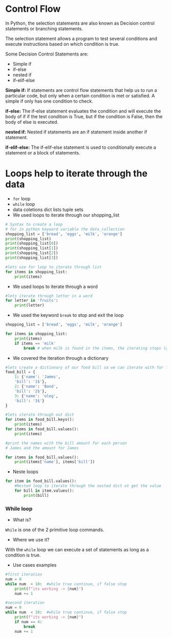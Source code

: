 # Control Flow
In Python, the selection statements are also known as Decision control statements or branching statements.

The selection statement allows a program to test several conditions and execute instructions based on which condition is true.

Some Decision Control Statements are:

- Simple if
- if-else
- nested if
- if-elif-else

**Simple if:** If statements are control flow statements that help us to run a particular code, but only when a certain condition is met or satisfied. A simple if only has one condition to check.

**if-else:** The if-else statement evaluates the condition and will execute the body of if if the test condition is True, but if the condition is False, then the body of else is executed.

**nested if:** Nested if statements are an if statement inside another if statement.

**if-elif-else:** The if-elif-else statement is used to conditionally execute a statement or a block of statements.

# Loops help to iterate through the data
- `for` loop
- `while` loop
- data coletions dict lists tuple sets
- We used loops to iterate through our shopping_list
```python
# Syntax to create a loop
# for in python keyword variable the data_collection
shopping_list = ['bread', 'eggs', 'milk', 'orange']
print(shopping_list)
print(shopping_list[0])
print(shopping_list[1])
print(shopping_list[2])
print(shopping_list[3])

#lets use for loop to iterate through list
for items in shopping_list:
	print(items)
```
- We used loops to iterate through a word
```python
#lets iterate through letter in a word
for letter in 'fruits':
	print(letter)
```
- We used the keyword `break` to stop and exit the loop
```python
shopping_list = ['bread', 'eggs', 'milk', 'orange']

for items in shopping_list:
	print(items)
	if items == 'milk'
		break # when milk is found in the items, the iterating stops (get out of the loop)

```
- We covered the iteration through a dictionary
```python
#lets create a dictionary of our food bill so we can iterate with for loop
food_bill = {
	1: {'name': 'James',
	'bill': '1$'},
	2: {'name': 'Bond',
	'bill': '2$'},
	3: {'name': 'oleg',
	'bill': '3$'}
}

#lets iterate through out dict
for items in food_bill.keys():
	print(items)
for items in food_bill.values():
	print(items)

#print the names with the bill amount for each person
# James and the amount for James

for items in food_bill.values():
	print(items['name'], items['bill'])
```
- Neste loops
```python
for item in food_bill.values():
	#Nested loop to iterate through the nested dict ot get the value
	for bill in item.values():
		print(bill)
```      

### While loop
- What is?

`While` is one of the 2 primitive loop commands.
- Where we use it?

With the `while` loop we can execute a set of statements as long as a condition is true.
- Use cases examples
```python
#first iteration
num = 0
while num  < 10:  #while true continue, if false stop
	print(f"its working -> {num}")
	num += 1

#second iteration
num = 0
while num  < 10:  #while true continue, if false stop
	print(f"its working -> {num}")
	if num == 4:
		break
	num += 1
```